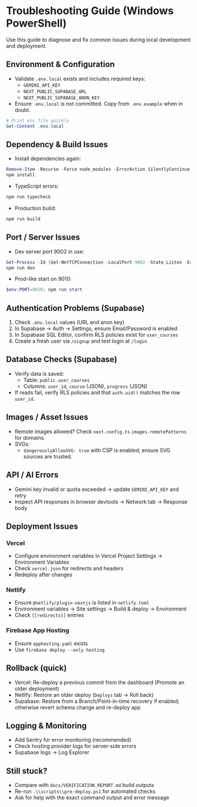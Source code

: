 # Troubleshooting Guide (Windows PowerShell)

Use this guide to diagnose and fix common issues during local development and deployment.

## Environment & Configuration

- Validate `.env.local` exists and includes required keys:
  - `GEMINI_API_KEY`
  - `NEXT_PUBLIC_SUPABASE_URL`
  - `NEXT_PUBLIC_SUPABASE_ANON_KEY`
- Ensure `.env.local` is not committed. Copy from `.env.example` when in doubt.

```powershell
# Print env file quickly
Get-Content .env.local
```

## Dependency & Build Issues

- Install dependencies again:

```powershell
Remove-Item -Recurse -Force node_modules -ErrorAction SilentlyContinue
npm install
```

- TypeScript errors:

```powershell
npm run typecheck
```

- Production build:

```powershell
npm run build
```

## Port / Server Issues

- Dev server port 9002 in use:

```powershell
Get-Process -Id (Get-NetTCPConnection -LocalPort 9002 -State Listen -ErrorAction SilentlyContinue | Select-Object -First 1).OwningProcess | Stop-Process -Force -ErrorAction SilentlyContinue
npm run dev
```

- Prod-like start on 9010:

```powershell
$env:PORT=9010; npm run start
```

## Authentication Problems (Supabase)

1. Check `.env.local` values (URL and anon key)
2. In Supabase → Auth → Settings, ensure Email/Password is enabled
3. In Supabase SQL Editor, confirm RLS policies exist for `user_courses`
4. Create a fresh user via `/signup` and test login at `/login`

## Database Checks (Supabase)

- Verify data is saved:
  - Table: `public.user_courses`
  - Columns: `user_id`, `course` (JSON), `progress` (JSON)
- If reads fail, verify RLS policies and that `auth.uid()` matches the row `user_id`.

## Images / Asset Issues

- Remote images allowed? Check `next.config.ts` `images.remotePatterns` for domains.
- SVGs:
  - `dangerouslyAllowSVG: true` with CSP is enabled; ensure SVG sources are trusted.

## API / AI Errors

- Gemini key invalid or quota exceeded → update `GEMINI_API_KEY` and retry
- Inspect API responses in browser devtools → Network tab → Response body

## Deployment Issues

### Vercel

- Configure environment variables in Vercel Project Settings → Environment Variables
- Check `vercel.json` for redirects and headers
- Redeploy after changes

### Netlify

- Ensure `@netlify/plugin-nextjs` is listed in `netlify.toml`
- Environment variables → Site settings → Build & deploy → Environment
- Check `[[redirects]]` entries

### Firebase App Hosting

- Ensure `apphosting.yaml` exists
- Use `firebase deploy --only hosting`

## Rollback (quick)

- Vercel: Re-deploy a previous commit from the dashboard (Promote an older deployment)
- Netlify: Restore an older deploy (`Deploys` tab → Roll back)
- Supabase: Restore from a Branch/Point-in-time recovery if enabled; otherwise revert schema change and re-deploy app

## Logging & Monitoring

- Add Sentry for error monitoring (recommended)
- Check hosting provider logs for server-side errors
- Supabase logs → Log Explorer

## Still stuck?

- Compare with `docs/VERIFICATION_REPORT.md` build outputs
- Re-run `.\\scripts\\pre-deploy.ps1` for automated checks
- Ask for help with the exact command output and error message
